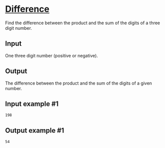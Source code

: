 # [Difference](https://www.e-olymp.com/en/contests/9630/problems/84468)
Find the difference between the product and the sum of the digits of a three digit number.

## Input
One three digit number (positive or negative).

## Output
The difference between the product and the sum of the digits of a given number.

## Input example #1
```
198
```

## Output example #1
```
54
```
